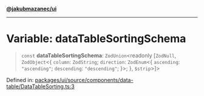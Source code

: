 [**@jakubmazanec/ui**](../README.md)

---

# Variable: dataTableSortingSchema

> `const` **dataTableSortingSchema**: `ZodUnion`\<readonly \[`ZodNull`, `ZodObject`\<\{ `column`:
> `ZodString`; `direction`: `ZodEnum`\<\{ `ascending`: `"ascending"`; `descending`: `"descending"`;
> \}\>; \}, `$strip`\>\]\>

Defined in:
[packages/ui/source/components/data-table/DataTableSorting.ts:3](https://github.com/jakubmazanec/tools/blob/c36a857a499e2c0c4f38fc4405cb987b357adf10/packages/ui/source/components/data-table/DataTableSorting.ts#L3)
